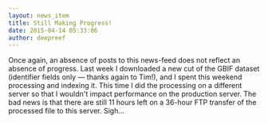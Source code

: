 ```yaml
---
layout: news_item
title: Still Making Progress!
date: 2015-04-14 05:33:06
author: deepreef
---
```


Once again, an absence of posts to this news-feed does not reflect an absence of progress. Last week I downloaded a new cut of the GBIF dataset (identifier fields only — thanks again to Tim!), and I spent this weekend processing and indexing it. This time I did the processing on a different server so that I wouldn't impact performance on the production server. The bad news is that there are still 11 hours left on a 36-hour FTP transfer of the processed file to this server. Sigh...
